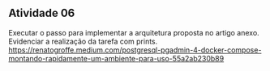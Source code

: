 ## Atividade 06
Executar o passo para implementar a arquitetura proposta no artigo anexo. Evidenciar a realização da tarefa com prints.
https://renatogroffe.medium.com/postgresql-pgadmin-4-docker-compose-montando-rapidamente-um-ambiente-para-uso-55a2ab230b89
